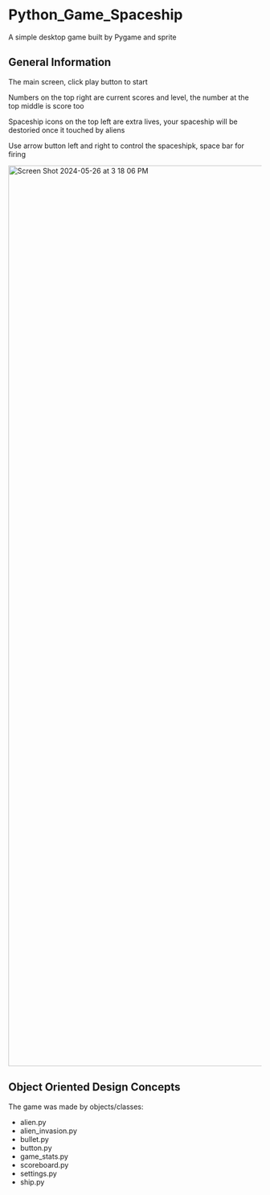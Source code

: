 # Python_Game_Spaceship

A simple desktop game built by Pygame and sprite

## General Information

The main screen, click play button to start

Numbers on the top right are current scores and level, the number at the top middle is score too

Spaceship icons on the top left are extra lives, your spaceship will be destoried once it touched by aliens

Use arrow button left and right to control the spaceshipk, space bar for firing

<img width="1792" alt="Screen Shot 2024-05-26 at 3 18 06 PM" src="https://github.com/James-Z-Zhang00/Python_Game_Spaceship/assets/144994336/4df765ee-9cde-4a97-8316-d901af4163dd">

## Object Oriented Design Concepts

The game was made by objects/classes:
- alien.py
- alien_invasion.py
- bullet.py
- button.py
- game_stats.py
- scoreboard.py
- settings.py
- ship.py


